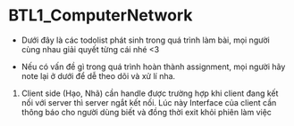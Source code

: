 # BTL1_ComputerNetwork
- Dưới đây là các todolist phát sinh trong quá trình làm bài, mọi người cùng nhau giải quyết từng cái nhé <3

- Nếu có vấn đề gì trong quá trình hoàn thành assignment, mọi người hãy note lại ở dưới để dễ theo dõi và xử lí nha.

1. Client side (Hạo, Nhã) cần handle được trường hợp khi client đang kết nối với server thì server ngắt kết nối. Lúc này Interface của client cần thông báo cho người dùng biết và đồng thời exit khỏi phiên làm việc
